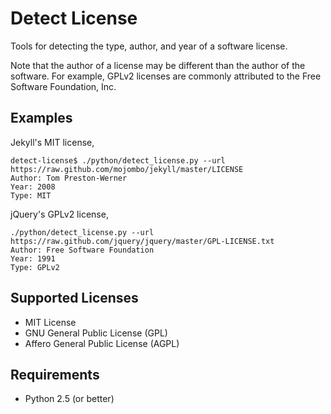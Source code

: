 Detect License
==============

Tools for detecting the type, author, and year of a software license.

Note that the author of a license may be different than the author of the software.
For example, GPLv2 licenses are commonly attributed to the Free Software Foundation, Inc.

Examples
--------

Jekyll's MIT license,

    detect-license$ ./python/detect_license.py --url https://raw.github.com/mojombo/jekyll/master/LICENSE
    Author: Tom Preston-Werner
    Year: 2008
    Type: MIT

jQuery's GPLv2 license,

    ./python/detect_license.py --url https://raw.github.com/jquery/jquery/master/GPL-LICENSE.txt
    Author: Free Software Foundation
    Year: 1991
    Type: GPLv2

Supported Licenses
------------------

 * MIT License
 * GNU General Public License (GPL)
 * Affero General Public License (AGPL)

Requirements
------------

 * Python 2.5 (or better)
